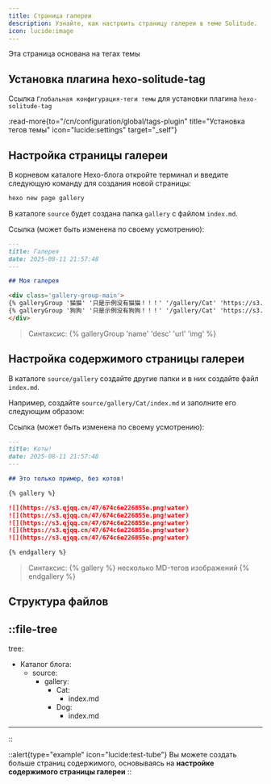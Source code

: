 ```yaml
---
title: Страница галереи
description: Узнайте, как настроить страницу галереи в теме Solitude.
icon: lucide:image
---
```


Эта страница основана на тегах темы

## Установка плагина hexo-solitude-tag

Ссылка `Глобальная конфигурация-теги темы` для установки плагина `hexo-solitude-tag`

:read-more{to="/cn/configuration/global/tags-plugin" title="Установка тегов темы" icon="lucide:settings" target="_self"}

## Настройка страницы галереи

В корневом каталоге Hexo-блога откройте терминал и введите следующую команду для создания новой страницы:

```bash
hexo new page gallery
```

В каталоге `source` будет создана папка `gallery` с файлом `index.md`.

Ссылка (может быть изменена по своему усмотрению):
```md [index.md]
---
title: Галерея
date: 2025-08-11 21:57:48
---

## Моя галерея 

<div class='gallery-group-main'>
{% galleryGroup '猫猫' '只是示例没有猫猫！！！' '/gallery/Cat' 'https://s3.qjqq.cn/47/674c6e226855e.png!color' %}
{% galleryGroup '狗狗' '只是示例没有狗狗！！！' '/gallery/Cat' 'https://s3.qjqq.cn/47/674c6e5d63fda.png!color' %}
</div>
```

> Синтаксис: {% galleryGroup 'name' 'desc' 'url' 'img' %}

## Настройка содержимого страницы галереи

В каталоге `source/gallery` создайте другие папки и в них создайте файл `index.md`.

Например, создайте `source/gallery/Cat/index.md` и заполните его следующим образом:

Ссылка (может быть изменена по своему усмотрению):
```md [index.md]
---
title: Коты!
date: 2025-08-11 21:57:48
---

## Это только пример, без котов!

{% gallery %}

![](https://s3.qjqq.cn/47/674c6e226855e.png!water)
![](https://s3.qjqq.cn/47/674c6e226855e.png!water)
![](https://s3.qjqq.cn/47/674c6e226855e.png!water)
![](https://s3.qjqq.cn/47/674c6e226855e.png!water)
![](https://s3.qjqq.cn/47/674c6e226855e.png!water)

{% endgallery %}
```

> Синтаксис: {% gallery %} несколько MD-тегов изображений {% endgallery %}

## Структура файлов
::file-tree
---
tree:
  - Каталог блога:
    - source:
      - gallery:
        - Cat:
          - index.md
        - Dog:
          - index.md
---
::

::alert{type="example" icon="lucide:test-tube"}
  Вы можете создать больше страниц содержимого, основываясь на **настройке содержимого страницы галереи**
::

